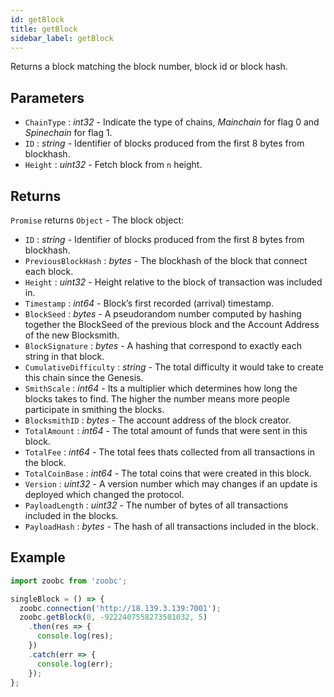 ```yaml
---
id: getBlock
title: getBlock
sidebar_label: getBlock
---
```


Returns a block matching the block number, block id or block hash.

## Parameters 

* `ChainType` : _int32_ - Indicate the type of chains, _Mainchain_ for flag 0 and _Spinechain_ for flag 1.
* `ID` : _string_ - Identifier of blocks produced from the first 8 bytes from blockhash.
* `Height` : _uint32_ - Fetch block from `n` height.

## Returns

`Promise` returns `Object` - The block object:

  - `ID` : _string_ - Identifier of blocks produced from the first 8 bytes from blockhash.
  - `PreviousBlockHash` : _bytes_ - The blockhash of the block that connect each block.
  - `Height` : _uint32_ - Height relative to the block of transaction was included in.
  - `Timestamp` : _int64_ - Block’s first recorded (arrival) timestamp.
  - `BlockSeed` : _bytes_ - A pseudorandom number computed by hashing together the BlockSeed of the previous block and the Account Address of the new Blocksmith.
  - `BlockSignature` : _bytes_ - A hashing that correspond to exactly each string in that block.
  - `CumulativeDifficulty` : _string_ - The total difficulty it would take to create this chain since the Genesis.
  - `SmithScale` : _int64_ - Its a multiplier which determines how long the blocks takes to find. The higher the number means more people participate in smithing the blocks.
  - `BlocksmithID` : _bytes_ - The account address of the block creator.
  - `TotalAmount` : _int64_ - The total amount of funds that were sent in this block.
  - `TotalFee` : _int64_ - The total fees thats collected from all transactions in the block.
  - `TotalCoinBase` : _int64_ - The total coins that were created in this block.
  - `Version` : _uint32_ - A version number which may changes if an update is deployed which changed the protocol.
  - `PayloadLength` : _uint32_ - The number of bytes of all transactions included in the blocks.
  - `PayloadHash` : _bytes_ - The hash of all transactions included in the block.

## Example

```javascript
import zoobc from 'zoobc';

singleBlock = () => {
  zoobc.connection('http://18.139.3.139:7001');
  zoobc.getBlock(0, -9222407558273501032, 5)
    .then(res => {
      console.log(res);
    })
    .catch(err => {
      console.log(err);
    });
};
```